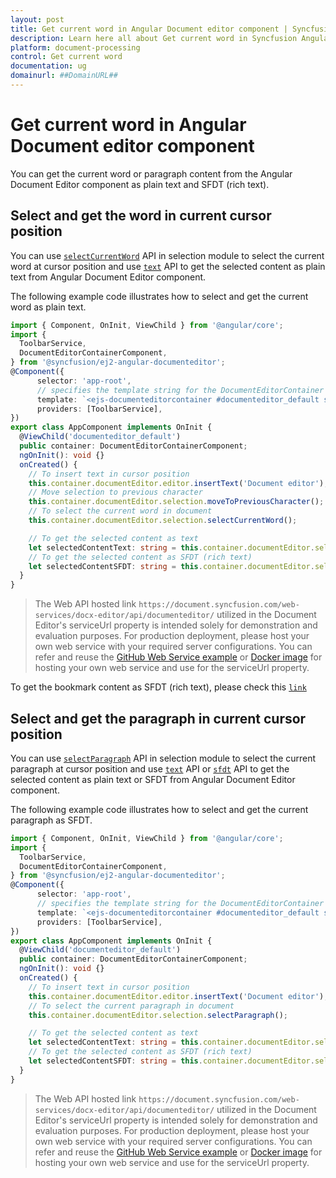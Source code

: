 ```yaml
---
layout: post
title: Get current word in Angular Document editor component | Syncfusion
description: Learn here all about Get current word in Syncfusion Angular Document editor component of Syncfusion Essential JS 2 and more.
platform: document-processing
control: Get current word 
documentation: ug
domainurl: ##DomainURL##
---
```


# Get current word in Angular Document editor component

You can get the current word or paragraph content from the Angular Document Editor component as plain text and SFDT (rich text).

## Select and get the word in current cursor position

You can use [`selectCurrentWord`](https://ej2.syncfusion.com/angular/documentation/api/document-editor/selection/#selectcurrentword) API in selection module to select the current word at cursor position and use [`text`](https://ej2.syncfusion.com/angular/documentation/api/document-editor/selection/#text-code-classlanguage-textstringcode) API to get the selected content as plain text from Angular Document Editor component.

The following example code illustrates how to select and get the current word as plain text.

```typescript
import { Component, OnInit, ViewChild } from '@angular/core';
import {
  ToolbarService,
  DocumentEditorContainerComponent,
} from '@syncfusion/ej2-angular-documenteditor';
@Component({
      selector: 'app-root',
      // specifies the template string for the DocumentEditorContainer component
      template: `<ejs-documenteditorcontainer #documenteditor_default serviceUrl="https://document.syncfusion.com/web-services/docx-editor/api/documenteditor/" height="600px" style="display:block" [enableToolbar]=true (created)="onCreated()"> </ejs-documenteditorcontainer>`,
      providers: [ToolbarService],
})
export class AppComponent implements OnInit {
  @ViewChild('documenteditor_default')
  public container: DocumentEditorContainerComponent;
  ngOnInit(): void {}
  onCreated() {
    // To insert text in cursor position
    this.container.documentEditor.editor.insertText('Document editor');
    // Move selection to previous character
    this.container.documentEditor.selection.moveToPreviousCharacter();
    // To select the current word in document
    this.container.documentEditor.selection.selectCurrentWord();

    // To get the selected content as text
    let selectedContentText: string = this.container.documentEditor.selection.text;
    // To get the selected content as SFDT (rich text)
    let selectedContentSFDT: string = this.container.documentEditor.selection.sfdt;
  }
}
```

> The Web API hosted link `https://document.syncfusion.com/web-services/docx-editor/api/documenteditor/` utilized in the Document Editor's serviceUrl property is intended solely for demonstration and evaluation purposes. For production deployment, please host your own web service with your required server configurations. You can refer and reuse the [GitHub Web Service example](https://github.com/SyncfusionExamples/EJ2-DocumentEditor-WebServices) or [Docker image](https://hub.docker.com/r/syncfusion/word-processor-server) for hosting your own web service and use for the serviceUrl property.

To get the bookmark content as SFDT (rich text), please check this [`link`](..//how-to/get-the-selected-content#get-the-selected-content-as-sfdt-rich-text)

## Select and get the paragraph in current cursor position

You can use [`selectParagraph`](https://ej2.syncfusion.com/angular/documentation/api/document-editor/selection/#selectparagraph) API in selection module to select the current paragraph at cursor position and use [`text`](https://ej2.syncfusion.com/angular/documentation/api/document-editor/selection/#text-code-classlanguage-textstringcode) API or [`sfdt`](https://ej2.syncfusion.com/angular/documentation/api/document-editor/selection/#sfdt-code-classlanguage-textstringcode) API to get the selected content as plain text or SFDT from Angular Document Editor component.

The following example code illustrates how to select and get the current paragraph as SFDT.

```typescript
import { Component, OnInit, ViewChild } from '@angular/core';
import {
  ToolbarService,
  DocumentEditorContainerComponent,
} from '@syncfusion/ej2-angular-documenteditor';
@Component({
      selector: 'app-root',
      // specifies the template string for the DocumentEditorContainer component
      template: `<ejs-documenteditorcontainer #documenteditor_default serviceUrl="https://document.syncfusion.com/web-services/docx-editor/api/documenteditor/" height="600px" style="display:block" [enableToolbar]=true (created)="onCreated()"> </ejs-documenteditorcontainer>`,
      providers: [ToolbarService],
})
export class AppComponent implements OnInit {
  @ViewChild('documenteditor_default')
  public container: DocumentEditorContainerComponent;
  ngOnInit(): void {}
  onCreated() {
    // To insert text in cursor position
    this.container.documentEditor.editor.insertText('Document editor');
    // To select the current paragraph in document
    this.container.documentEditor.selection.selectParagraph();

    // To get the selected content as text
    let selectedContentText: string = this.container.documentEditor.selection.text;
    // To get the selected content as SFDT (rich text)
    let selectedContentSFDT: string = this.container.documentEditor.selection.sfdt;
  }
}
```

> The Web API hosted link `https://document.syncfusion.com/web-services/docx-editor/api/documenteditor/` utilized in the Document Editor's serviceUrl property is intended solely for demonstration and evaluation purposes. For production deployment, please host your own web service with your required server configurations. You can refer and reuse the [GitHub Web Service example](https://github.com/SyncfusionExamples/EJ2-DocumentEditor-WebServices) or [Docker image](https://hub.docker.com/r/syncfusion/word-processor-server) for hosting your own web service and use for the serviceUrl property.